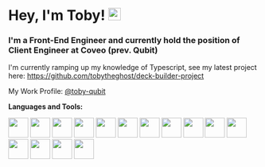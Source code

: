# Hey, I'm Toby! <img src="https://media.giphy.com/media/hvRJCLFzcasrR4ia7z/giphy.gif" width="25px">

### I'm a Front-End Engineer and currently hold the position of Client Engineer at Coveo (prev. Qubit)

I'm currently ramping up my knowledge of Typescript, see my latest project here: https://github.com/tobytheghost/deck-builder-project

My Work Profile: [@toby-qubit](https://github.com/toby-qubit)

**Languages and Tools:**  

<code><img height="40" src="https://cdn.jsdelivr.net/gh/devicons/devicon/icons/javascript/javascript-original.svg" /></code>
<code><img height="40" src="https://cdn.jsdelivr.net/gh/devicons/devicon/icons/react/react-original.svg"></code>
<code><img height="40" src="https://cdn.jsdelivr.net/gh/devicons/devicon/icons/nodejs/nodejs-plain.svg" /></code>
<code><img height="40" src="https://cdn.jsdelivr.net/gh/devicons/devicon/icons/jest/jest-plain.svg"></code>
<code><img height="40" src="https://cdn.jsdelivr.net/gh/devicons/devicon/icons/typescript/typescript-original.svg"></code>
<code><img height="40" src="https://cdn.jsdelivr.net/gh/devicons/devicon/icons/html5/html5-original.svg"></code>
<code><img height="40" src="https://cdn.jsdelivr.net/gh/devicons/devicon/icons/git/git-original.svg"></code>
<code><img height="40" src="https://cdn.jsdelivr.net/gh/devicons/devicon/icons/css3/css3-original.svg"></code>
<code><img height="40" src="https://cdn.jsdelivr.net/gh/devicons/devicon/icons/sass/sass-original.svg"></code>
<code><img height="40" src="https://cdn.jsdelivr.net/gh/devicons/devicon/icons/less/less-plain-wordmark.svg"></code>
<code><img height="40" src="https://cdn.jsdelivr.net/gh/devicons/devicon/icons/mysql/mysql-plain-wordmark.svg"></code>
<code><img height="40" src="https://cdn.jsdelivr.net/gh/devicons/devicon/icons/php/php-plain.svg"></code>
<code><img height="40" src="https://cdn.jsdelivr.net/gh/devicons/devicon/icons/wordpress/wordpress-plain.svg"></code>
<code><img height="40" src="https://cdn.jsdelivr.net/gh/devicons/devicon/icons/woocommerce/woocommerce-original.svg"></code>
<code><img height="40" src="https://cdn.jsdelivr.net/gh/devicons/devicon/icons/docker/docker-plain.svg"></code>


